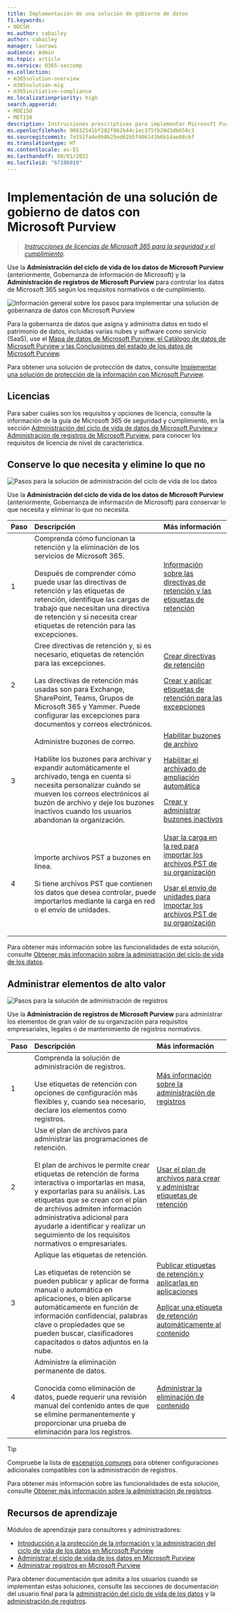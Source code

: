 ```yaml
---
title: Implementación de una solución de gobierno de datos
f1.keywords:
- NOCSH
ms.author: cabailey
author: cabailey
manager: laurawi
audience: Admin
ms.topic: article
ms.service: O365-seccomp
ms.collection:
- m365solution-overview
- m365solution-mig
- m365initiative-compliance
ms.localizationpriority: high
search.appverid:
- MOE150
- MET150
description: Instrucciones prescriptivas para implementar Microsoft Purview para su organización con el fin de controlar los datos según los requisitos normativos o de cumplimiento.
ms.openlocfilehash: 90832541bf202f062b44c1ec375fb20d3db654c3
ms.sourcegitcommit: 7e551fa4e9b8b25ed62b5f406143b6b1dae08cbf
ms.translationtype: HT
ms.contentlocale: es-ES
ms.lasthandoff: 08/01/2022
ms.locfileid: "67106019"
---
```

# <a name="deploy-a-data-governance-solution-with-microsoft-purview"></a>Implementación de una solución de gobierno de datos con Microsoft Purview

>*[Instrucciones de licencias de Microsoft 365 para la seguridad y el cumplimiento](/office365/servicedescriptions/microsoft-365-service-descriptions/microsoft-365-tenantlevel-services-licensing-guidance/microsoft-365-security-compliance-licensing-guidance).*

Use la **Administración del ciclo de vida de los datos de Microsoft Purview** (anteriormente, Gobernanza de información de Microsoft) y la **Administración de registros de Microsoft Purview** para controlar los datos de Microsoft 365 según los requisitos normativos o de cumplimiento.

![Información general sobre los pasos para implementar una solución de gobernanza de datos con Microsoft Purview](../media/data-governance-solution-overview.png)

Para la gobernanza de datos que asigna y administra datos en todo el patrimonio de datos, incluidas varias nubes y software como servicio (SaaS), use el [Mapa de datos de Microsoft Purview, el Catálogo de datos de Microsoft Purview y las Conclusiones del estado de los datos de Microsoft Purview](/azure/purview/overview).

Para obtener una solución de protección de datos, consulte [Implementar una solución de protección de la información con Microsoft Purview](information-protection-solution.md).

## <a name="licensing"></a>Licencias

Para saber cuáles son los requisitos y opciones de licencia, consulte la información de la guía de Microsoft 365 de seguridad y cumplimiento, en la sección [Administración del ciclo de vida de datos de Microsoft Purview y Administración de registros de Microsoft Purview](/office365/servicedescriptions/microsoft-365-service-descriptions/microsoft-365-tenantlevel-services-licensing-guidance/microsoft-365-security-compliance-licensing-guidance#microsoft-purview-data-lifecycle-management--microsoft-purview-records-management), para conocer los requisitos de licencia de nivel de característica.

## <a name="keep-what-you-need-and-delete-what-you-dont"></a>Conserve lo que necesita y elimine lo que no

![Pasos para la solución de administración del ciclo de vida de los datos](../media/data-lifecycle-management-solution.png)

Use la **Administración del ciclo de vida de los datos de Microsoft Purview** (anteriormente, Gobernanza de información de Microsoft) para conservar lo que necesita y eliminar lo que no necesita.

|Paso|Descripción|Más información|
|:---|:----------|:---------------|
|1 | Comprenda cómo funcionan la retención y la eliminación de los servicios de Microsoft 365. <br /><br /> Después de comprender cómo puede usar las directivas de retención y las etiquetas de retención, identifique las cargas de trabajo que necesitan una directiva de retención y si necesita crear etiquetas de retención para las excepciones. | [Información sobre las directivas de retención y las etiquetas de retención](retention.md)|
|2| Cree directivas de retención y, si es necesario, etiquetas de retención para las excepciones. <br /><br /> Las directivas de retención más usadas son para Exchange, SharePoint, Teams, Grupos de Microsoft 365 y Yammer. Puede configurar las excepciones para documentos y correos electrónicos. | [Crear directivas de retención](create-retention-policies.md) <p> [Crear y aplicar etiquetas de retención para las excepciones](create-retention-labels-information-governance.md)|
|3 | Administre buzones de correo. <br /><br /> Habilite los buzones para archivar y expandir automáticamente el archivado, tenga en cuenta si necesita personalizar cuándo se mueven los correos electrónicos al buzón de archivo y deje los buzones inactivos cuando los usuarios abandonan la organización.| [Habilitar buzones de archivo](enable-archive-mailboxes.md) <p> [Habilitar el archivado de ampliación automática](enable-autoexpanding-archiving.md) <p> [Crear y administrar buzones inactivos](create-and-manage-inactive-mailboxes.md)|
|4| Importe archivos PST a buzones en línea.  <br /><br /> Si tiene archivos PST que contienen los datos que desea controlar, puede importarlos mediante la carga en red o el envío de unidades.| [Usar la carga en la red para importar los archivos PST de su organización](use-network-upload-to-import-pst-files.md) <p> [Usar el envío de unidades para importar los archivos PST de su organización](use-drive-shipping-to-import-pst-files-to-office-365.md)|

Para obtener más información sobre las funcionalidades de esta solución, consulte [Obtener más información sobre la administración del ciclo de vida de los datos](information-governance.md).

## <a name="manage-high-value-items"></a>Administrar elementos de alto valor

![Pasos para la solución de administración de registros](../media/records-management-solution.png)

Use la **Administración de registros de Microsoft Purview** para administrar los elementos de gran valor de su organización para requisitos empresariales, legales o de mantenimiento de registros normativos.

|Paso|Descripción|Más información|
|:---|:----------|:---------------|
|1 | Comprenda la solución de administración de registros. <br /><br /> Use etiquetas de retención con opciones de configuración más flexibles y, cuando sea necesario, declare los elementos como registros. | [Más información sobre la administración de registros](records-management.md)|
|2| Use el plan de archivos para administrar las programaciones de retención. <br /><br /> El plan de archivos le permite crear etiquetas de retención de forma interactiva o importarlas en masa, y exportarlas para su análisis. Las etiquetas que se crean con el plan de archivos admiten información administrativa adicional para ayudarle a identificar y realizar un seguimiento de los requisitos normativos o empresariales. | [Usar el plan de archivos para crear y administrar etiquetas de retención](file-plan-manager.md)|
|3 | Aplique las etiquetas de retención. <br /><br /> Las etiquetas de retención se pueden publicar y aplicar de forma manual o automática en aplicaciones, o bien aplicarse automáticamente en función de información confidencial, palabras clave o propiedades que se pueden buscar, clasificadores capacitados o datos adjuntos en la nube. |[Publicar etiquetas de retención y aplicarlas en aplicaciones](create-apply-retention-labels.md) <p> [Aplicar una etiqueta de retención automáticamente al contenido](apply-retention-labels-automatically.md)|
|4| Administre la eliminación permanente de datos. <br /><br /> Conocida como eliminación de datos, puede requerir una revisión manual del contenido antes de que se elimine permanentemente y proporcionar una prueba de eliminación para los registros. |[Administrar la eliminación de contenido](disposition.md)|

> [!TIP]
> Compruebe la lista de [escenarios comunes](get-started-with-records-management.md#common-scenarios) para obtener configuraciones adicionales compatibles con la administración de registros.

Para obtener más información sobre las funcionalidades de esta solución, consulte [Obtener más información sobre la administración de registros](records-management.md).

## <a name="training-resources"></a>Recursos de aprendizaje

Módulos de aprendizaje para consultores y administradores:

- [Introducción a la protección de la información y la administración del ciclo de vida de los datos en Microsoft Purview](/learn/modules/m365-compliance-information-governance)
- [Administrar el ciclo de vida de los datos en Microsoft Purview](/learn/modules/m365-compliance-information-govern-information/)
- [Administrar registros en Microsoft Purview](/learn/modules/m365-compliance-information-manage-records/)

Para obtener documentación que admita a los usuarios cuando se implementan estas soluciones, consulte las secciones de documentación del usuario final para la [administración del ciclo de vida de los datos](get-started-with-information-governance.md#end-user-documentation) y la [administración de registros](get-started-with-records-management.md#end-user-documentation).